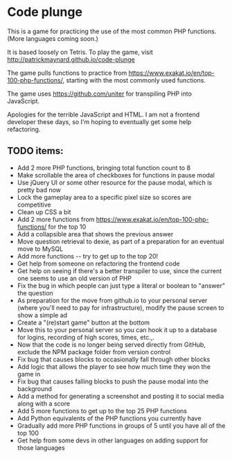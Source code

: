 # Code plunge

This is a game for practicing the use of the most common PHP functions. (More languages coming soon.)

It is based loosely on Tetris. To play the game, visit http://patrickmaynard.github.io/code-plunge 

The game pulls functions to practice from https://www.exakat.io/en/top-100-php-functions/, starting with the most commonly used functions.

The game uses https://github.com/uniter for transpiling PHP into JavaScript.

Apologies for the terrible JavaScript and HTML. I am not a frontend developer these days, so I'm hoping to eventually get some help refactoring.

## TODO items:

* Add 2 more PHP functions, bringing total function count to 8
* Make scrollable the area of checkboxes for functions in pause modal
* Use jQuery UI or some other resource for the pause modal, which is pretty bad now
* Lock the gameplay area to a specific pixel size so scores are competitive
* Clean up CSS a bit
* Add 2 more functions from https://www.exakat.io/en/top-100-php-functions/ for the top 10
* Add a collapsible area that shows the previous answer
* Move question retrieval to dexie, as part of a preparation for an eventual move to MySQL
* Add more functions -- try to get up to the top 20!
* Get help from someone on refactoring the frontend code
* Get help on seeing if there's a better transpiler to use, since the current one seems to use an old version of PHP
* Fix the bug in which people can just type a literal or boolean to "answer" the question
* As preparation for the move from github.io to your personal server (where you'll need to pay for infrastructure), modify the pause screen to show a simple ad
* Create a "(re)start game" button at the bottom
* Move this to your personal server so you can hook it up to a database for logins, recording of high scores, times, etc.,.
* Now that the code is no longer being served directly from GitHub, exclude the NPM package folder from version control
* Fix bug that causes blocks to occasionally fall through other blocks
* Add logic that allows the player to see how much time they won the game in
* Fix bug that causes falling blocks to push the pause modal into the background
* Add a method for generating a screenshot and posting it to social media along with a score
* Add 5 more functions to get up to the top 25 PHP functions
* Add Python equivalents of the PHP functions you currently have
* Gradually add more PHP functions in groups of 5 until you have all of the top 100
* Get help from some devs in other languages on adding support for those languages
